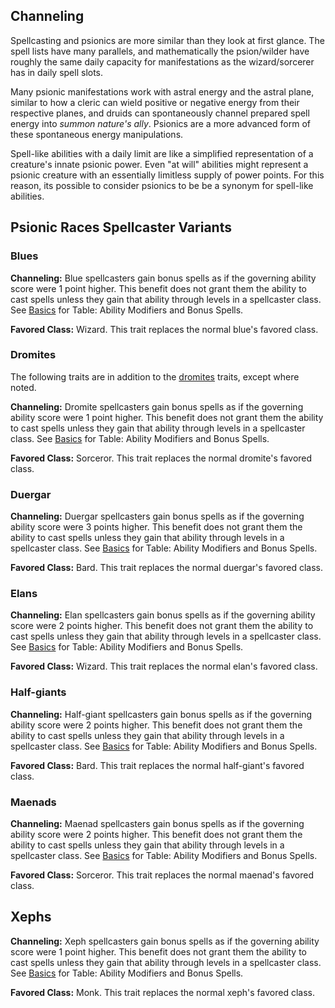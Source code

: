 Channeling
----------

Spellcasting and psionics are more similar than they look at first glance. The spell lists have many parallels, and mathematically the psion/wilder have roughly the same daily capacity for manifestations as the wizard/sorcerer has in daily spell slots.

Many psionic manifestations work with astral energy and the astral plane, similar to how a cleric can wield positive or negative energy from their respective planes, and druids can spontaneously channel prepared spell energy into *summon nature's ally*. Psionics are a more advanced form of these spontaneous energy manipulations.

Spell-like abilities with a daily limit are like a simplified representation of a creature's innate psionic power. Even "at will" abilities might represent a psionic creature with an essentially limitless supply of power points. For this reason, its possible to consider psionics to be be a synonym for spell-like abilities.

Psionic Races Spellcaster Variants
----------------------------------

### Blues

__Channeling:__ Blue spellcasters gain bonus spells as if the governing ability score were 1 point higher. This benefit does not grant them the ability to cast spells unless they gain that ability through levels in a spellcaster class. See [Basics](srd/Basics.html) for Table: Ability Modifiers and Bonus Spells.

__Favored Class:__ Wizard. This trait replaces the normal blue's favored class.

### Dromites

The following traits are in addition to the [dromites](PsionicRaces#dromites) traits, except where noted.

__Channeling:__ Dromite spellcasters gain bonus spells as if the governing ability score were 1 point higher. This benefit does not grant them the ability to cast spells unless they gain that ability through levels in a spellcaster class. See [Basics](srd/Basics.html) for Table: Ability Modifiers and Bonus Spells.

__Favored Class:__ Sorceror. This trait replaces the normal dromite's favored class.

### Duergar

__Channeling:__ Duergar spellcasters gain bonus spells as if the governing ability score were 3 points higher. This benefit does not grant them the ability to cast spells unless they gain that ability through levels in a spellcaster class. See [Basics](srd/Basics.html) for Table: Ability Modifiers and Bonus Spells.

__Favored Class:__ Bard. This trait replaces the normal duergar's favored class.

### Elans

__Channeling:__ Elan spellcasters gain bonus spells as if the governing ability score were 2 points higher. This benefit does not grant them the ability to cast spells unless they gain that ability through levels in a spellcaster class. See [Basics](srd/Basics.html) for Table: Ability Modifiers and Bonus Spells.

__Favored Class:__ Wizard. This trait replaces the normal elan's favored class.

### Half-giants

__Channeling:__ Half-giant spellcasters gain bonus spells as if the governing ability score were 2 points higher. This benefit does not grant them the ability to cast spells unless they gain that ability through levels in a spellcaster class. See [Basics](srd/Basics.html) for Table: Ability Modifiers and Bonus Spells.

__Favored Class:__ Bard. This trait replaces the normal half-giant's favored class.

### Maenads

__Channeling:__ Maenad spellcasters gain bonus spells as if the governing ability score were 2 points higher. This benefit does not grant them the ability to cast spells unless they gain that ability through levels in a spellcaster class. See [Basics](srd/Basics.html) for Table: Ability Modifiers and Bonus Spells.

__Favored Class:__ Sorceror. This trait replaces the normal maenad's favored class.

## Xephs

__Channeling:__ Xeph spellcasters gain bonus spells as if the governing ability score were 1 point higher. This benefit does not grant them the ability to cast spells unless they gain that ability through levels in a spellcaster class. See [Basics](srd/Basics.html) for Table: Ability Modifiers and Bonus Spells.

__Favored Class:__ Monk. This trait replaces the normal xeph's favored class.
